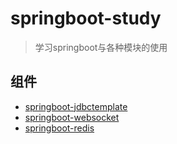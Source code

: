 # springboot-study

> 学习springboot与各种模块的使用

## 组件
- [springboot-jdbctemplate](boot-jdbctemplate/README.md)
- [springboot-websocket](boot-websocket/README.md)
- [springboot-redis](boot-redis/README.md)